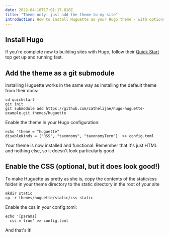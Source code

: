 ```yaml
---
date: 2022-04-18T17:01:17.818Z
title: "Theme only: just add the theme to my site"
introduction: How to install Huguette as your Hugo theme - with optional CSS
---
```

## Install Hugo
If you're complete new to building sites with Hugo, follow their [Quick Start](https://gohugo.io/getting-started/quick-start/) top get up and running fast.

## Add the theme as a git submodule
Installing Huguette works in the same way as installing the default theme from their docs:
```
cd quickstart
git init
git submodule add https://github.com/cathelijne/hugo-huguette-example.git themes/huguette
```
Enable the theme in your Hugo configuration:
```
echo 'theme = "huguette"
disableKinds = ["RSS", "taxonomy", "taxonomyTerm"]' >> config.toml
```
Your theme is now installed and functional. Remember that it's just HTML and nothing else, so it doesn't look particularly good.

## Enable the CSS (optional, but it does look good!)
To make Huguette as pretty as she is, copy the contents of the static/css folder in your theme directory to the static directory in the root of your site
```
mkdir static
cp -r themes/huguette/static/css static
```
Enable the css in your config.toml:
```
echo '[params]
  css = true' >> config.toml
```
And that's it!
